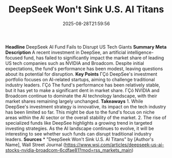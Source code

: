﻿---
title: "DeepSeek Won't Sink U.S. AI Titans"
date: "2025-08-28T21:59:56"
category: "Markets"
summary: ""
slug: "deepseek wont sink us ai titans"
source_urls:
  - "https://www.wsj.com/articles/deepseek-us-ai-stocks-nvidia-broadcom-6cdfae81?mod=rss_markets_main"
seo:
  title: "DeepSeek Won't Sink U.S. AI Titans | Hash n Hedge"
  description: ""
  keywords: ["news", "markets", "brief"]
---
**Headline** DeepSeek AI Fund Fails to Disrupt US Tech Giants  **Summary Meta Description** A recent investment in DeepSee, an artificial intelligence-focused fund, has failed to significantly impact the market share of leading US tech companies such as NVIDIA and Broadcom. Despite initial expectations, the fund's performance has been modest, leaving questions about its potential for disruption.  **Key Points**  ΓÇó DeepSee's investment portfolio focuses on AI-related startups, aiming to challenge traditional industry leaders. ΓÇó The fund's performance has been relatively stable, but it has yet to make a significant dent in market share. ΓÇó NVIDIA and Broadcom continue to dominate the AI technology landscape, with their market shares remaining largely unchanged.  **Takeaways**  1. While DeepSee's investment strategy is innovative, its impact on the tech industry has been limited so far. This might be due to the fund's focus on niche areas within the AI sector or the overall stability of the market. 2. The rise of specialized funds like DeepSee highlights a growing trend in targeted investing strategies. As the AI landscape continues to evolve, it will be interesting to see whether such funds can disrupt traditional industry leaders.  **Sources**  * "DeepSeek Won't Sink U.S. AI Titans" by [Author's Name], Wall Street Journal (https://www.wsj.com/articles/deepseek-us-ai-stocks-nvidia-broadcom-6cdfae81?mod=rss_markets_main) 
